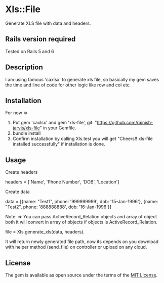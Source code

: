 # Xls::File

Generate XLS file with data and headers.

## Rails version required

Tested on Rails 5 and 6

## Description

I am using famous 'caxlsx' to generate xls file, so basically my gem saves the time and line of code for other logic like row and col etc.

## Installation
For now =>

1. Put gem 'caxlsx' and  gem 'xls-file', git: "https://github.com/rajnish-jarvis/xls-file" in your Gemfile.
2. bundle install
3. Confirm installation by calling Xls.test  you will get "Cheers!! xls-file installed successfully" if installation is done.

## Usage

Create headers

headers = ['Name', 'Phone Number', 'DOB', 'Location']

Create data

data = [{name: "Test1", phone: '999999999', dob: '15-Jan-1996'}, {name: "Test2", phone: '888888888', dob: '16-Jan-1996'}]

Note: => You can pass ActiveRecord_Relation objects and array of object both it will convert in array of objects if objects is ActiveRecord_Relation.

file = Xls.generate_xls(data, headers).

It will return newly generated file path, now its depends on you download with helper method (send_file) on controller or upload on any cloud.

## License

The gem is available as open source under the terms of the [MIT License](https://opensource.org/licenses/MIT).
